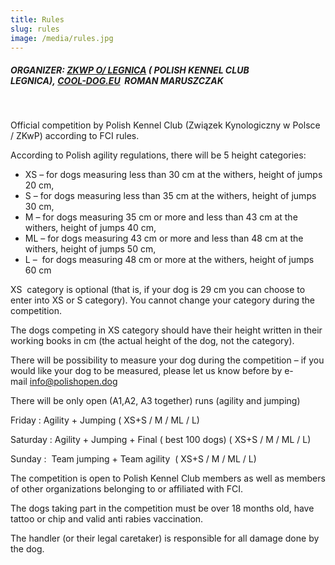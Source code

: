 ```yaml
---
title: Rules
slug: rules
image: /media/rules.jpg
---
```

##### **ORGANIZER:** [ZKWP O/ LEGNICA](http://legnica.zkwp.pl/) ( POLISH KENNEL CLUB LEGNICA), [COOL-DOG.EU](http://cool-dog.eu/)  ROMAN MARUSZCZAK

  

Official competition by Polish Kennel Club (Związek Kynologiczny w Polsce / ZKwP) according to FCI rules. 

According to Polish agility regulations, there will be 5 height categories:

* XS – for dogs measuring less than 30 cm at the withers, height of jumps 20 cm,
* S – for dogs measuring less than 35 cm at the withers, height of jumps 30 cm,
* M – for dogs measuring 35 cm or more and less than 43 cm at the withers, height of jumps 40 cm,
* ML – for dogs measuring 43 cm or more and less than 48 cm at the withers, height of jumps 50 cm,
* L –  for dogs measuring 48 cm or more at the withers, height of jumps 60 cm

XS  category is optional (that is, if your dog is 29 cm you can choose to enter into XS or S category). You cannot change your category during the competition.

The dogs competing in XS category should have their height written in their working books in cm (the actual height of the dog, not the category). 

There will be possibility to measure your dog during the competition – if you would like your dog to be measured, please let us know before by e-mail [info@polishopen.dog](mailto:info@polishopen.dog)

There will be only open (A1,A2, A3 together) runs (agility and jumping)

Friday : Agility + Jumping ( XS+S / M / ML / L)

Saturday : Agility + Jumping + Final ( best 100 dogs) ( XS+S / M / ML / L)

Sunday :  Team jumping + Team agility  ( XS+S / M / ML / L)

The competition is open to Polish Kennel Club members as well as members of other organizations belonging to or affiliated with FCI. 

The dogs taking part in the competition must be over 18 months old, have tattoo or chip and valid anti rabies vaccination. 

The handler (or their legal caretaker) is responsible for all damage done by the dog.